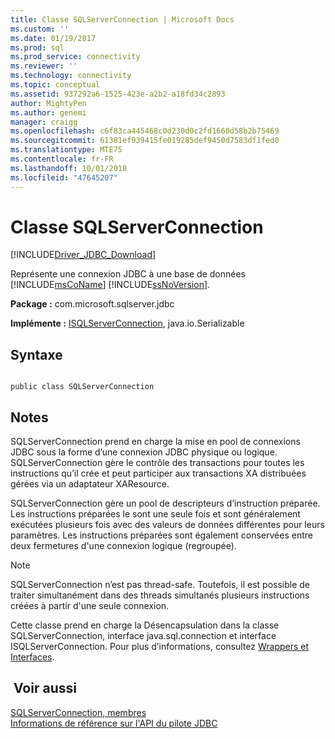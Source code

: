 ```yaml
---
title: Classe SQLServerConnection | Microsoft Docs
ms.custom: ''
ms.date: 01/19/2017
ms.prod: sql
ms.prod_service: connectivity
ms.reviewer: ''
ms.technology: connectivity
ms.topic: conceptual
ms.assetid: 937292a6-1525-423e-a2b2-a18fd34c2893
author: MightyPen
ms.author: genemi
manager: craigg
ms.openlocfilehash: c6f83ca445468c0d230d0c2fd1660d58b2b75469
ms.sourcegitcommit: 61381ef939415fe019285def9450d7583df1fed0
ms.translationtype: MTE75
ms.contentlocale: fr-FR
ms.lasthandoff: 10/01/2018
ms.locfileid: "47645207"
---
```

# <a name="sqlserverconnection-class"></a>Classe SQLServerConnection
[!INCLUDE[Driver_JDBC_Download](../../../includes/driver_jdbc_download.md)]

  Représente une connexion JDBC à une base de données [!INCLUDE[msCoName](../../../includes/msconame_md.md)] [!INCLUDE[ssNoVersion](../../../includes/ssnoversion-md.md)].  
  
 **Package :** com.microsoft.sqlserver.jdbc  
  
 **Implémente :** [ISQLServerConnection](../../../connect/jdbc/reference/isqlserverconnection-interface.md), java.io.Serializable  
  
## <a name="syntax"></a>Syntaxe  
  
```  
  
public class SQLServerConnection  
```  
  
## <a name="remarks"></a>Notes   
 SQLServerConnection prend en charge la mise en pool de connexions JDBC sous la forme d’une connexion JDBC physique ou logique. SQLServerConnection gère le contrôle des transactions pour toutes les instructions qu’il crée et peut participer aux transactions XA distribuées gérées via un adaptateur XAResource.  
  
 SQLServerConnection gère un pool de descripteurs d’instruction préparée. Les instructions préparées le sont une seule fois et sont généralement exécutées plusieurs fois avec des valeurs de données différentes pour leurs paramètres. Les instructions préparées sont également conservées entre deux fermetures d'une connexion logique (regroupée).  
  
> [!NOTE]  
>  SQLServerConnection n’est pas thread-safe. Toutefois, il est possible de traiter simultanément dans des threads simultanés plusieurs instructions créées à partir d'une seule connexion.  
  
 Cette classe prend en charge la Désencapsulation dans la classe SQLServerConnection, interface java.sql.connection et interface ISQLServerConnection. Pour plus d’informations, consultez [Wrappers et Interfaces](../../../connect/jdbc/wrappers-and-interfaces.md).  
  
## <a name="see-also"></a> Voir aussi  
 [SQLServerConnection, membres](../../../connect/jdbc/reference/sqlserverconnection-members.md)   
 [Informations de référence sur l'API du pilote JDBC](../../../connect/jdbc/reference/jdbc-driver-api-reference.md)  
  
  
